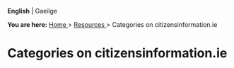 **English** |  Gaeilge 

**You are here:** [ Home ](/en/) > [ Resources ](/en/my-situation/) >
Categories on citizensinformation.ie

#  Categories on citizensinformation.ie
